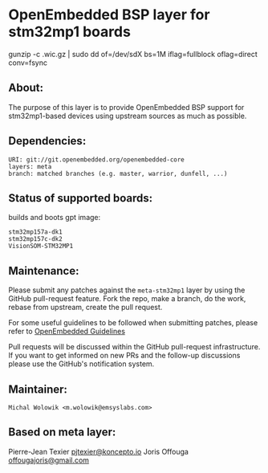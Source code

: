 OpenEmbedded BSP layer for stm32mp1 boards
==========================================

gunzip -c <IMAGE>.wic.gz | sudo dd of=/dev/sdX bs=1M iflag=fullblock oflag=direct conv=fsync

About:
-----
The purpose of this layer is to provide OpenEmbedded BSP support for
stm32mp1-based devices using upstream sources as much as possible.

Dependencies:
------------
    URI: git://git.openembedded.org/openembedded-core
    layers: meta
    branch: matched branches (e.g. master, warrior, dunfell, ...)

Status of supported boards:
--------------------------
builds and boots gpt image:

    stm32mp157a-dk1
    stm32mp157c-dk2
    VisionSOM-STM32MP1

Maintenance:
-----------

Please submit any patches against the `meta-stm32mp1` layer by using the
GitHub pull-request feature. Fork the repo, make a branch, do the
work, rebase from upstream, create the pull request.

For some useful guidelines to be followed when submitting patches,
please refer to [OpenEmbedded Guidelines](http://openembedded.org/wiki/Commit_Patch_Message_Guidelines)

Pull requests will be discussed within the GitHub pull-request
infrastructure. If you want to get informed on new PRs and the
follow-up discussions please use the GitHub's notification system.


Maintainer:
-----------
    Michal Wolowik <m.wolowik@emsyslabs.com>
    
Based on meta layer:
-----------
Pierre-Jean Texier <pjtexier@koncepto.io>
Joris Offouga <offougajoris@gmail.com>
